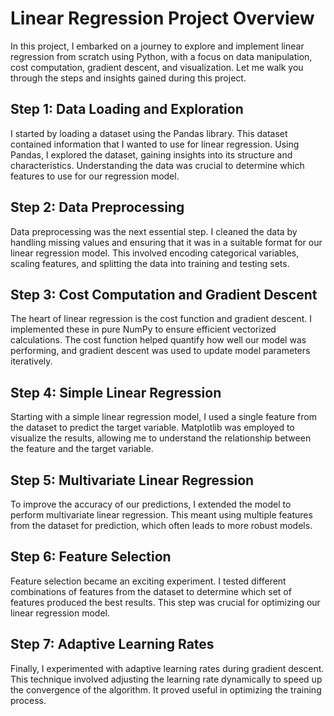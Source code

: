 # Linear Regression Project Overview
In this project, I embarked on a journey to explore and implement linear regression from scratch using Python, with a focus on data manipulation, cost computation, gradient descent, and visualization. Let me walk you through the steps and insights gained during this project.

## Step 1: Data Loading and Exploration
I started by loading a dataset using the Pandas library. This dataset contained information that I wanted to use for linear regression. Using Pandas, I explored the dataset, gaining insights into its structure and characteristics. Understanding the data was crucial to determine which features to use for our regression model.

## Step 2: Data Preprocessing
Data preprocessing was the next essential step. I cleaned the data by handling missing values and ensuring that it was in a suitable format for our linear regression model. This involved encoding categorical variables, scaling features, and splitting the data into training and testing sets.

## Step 3: Cost Computation and Gradient Descent
The heart of linear regression is the cost function and gradient descent. I implemented these in pure NumPy to ensure efficient vectorized calculations. The cost function helped quantify how well our model was performing, and gradient descent was used to update model parameters iteratively.

## Step 4: Simple Linear Regression
Starting with a simple linear regression model, I used a single feature from the dataset to predict the target variable. Matplotlib was employed to visualize the results, allowing me to understand the relationship between the feature and the target variable.

## Step 5: Multivariate Linear Regression
To improve the accuracy of our predictions, I extended the model to perform multivariate linear regression. This meant using multiple features from the dataset for prediction, which often leads to more robust models.

## Step 6: Feature Selection
Feature selection became an exciting experiment. I tested different combinations of features from the dataset to determine which set of features produced the best results. This step was crucial for optimizing our linear regression model.

## Step 7: Adaptive Learning Rates
Finally, I experimented with adaptive learning rates during gradient descent. This technique involved adjusting the learning rate dynamically to speed up the convergence of the algorithm. It proved useful in optimizing the training process.

